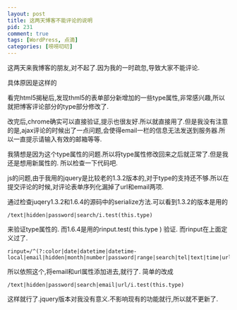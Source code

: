 ```yaml
--- 
layout: post
title: 这两天博客不能评论的说明
pid: 231
comment: true
tags: [WordPress, 点滴]
categories: [唠唠叨叨]
---
```

这两天来我博客的朋友,对不起了.因为我的一时疏忽,导致大家不能评论.

具体原因是这样的

看完html5揭秘后,发现thml5的表单部分新增加的一些type属性,非常感兴趣,所以就把博客评论部分的type部分修改了.

改完后,chrome确实可以直接验证,提示也很友好.所以就直接用了.但是我没有注意的是,ajax评论的时候出了一点问题,会使得email一栏的信息无法发送到服务器.所以一直提示请输入有效的邮箱等等.

我猜想是因为这个type属性的问题.所以将type属性修改回来之后就正常了.但是我还是想用新属性的.
所以检查一下代码吧.

js的问题,由于我用的jquery是比较老的1.3.2版本的,对于type的支持还不够.所以在提交评论的时候,对评论表单序列化漏掉了url和email两项.

通过检查juqery1.3.2和1.6.4的源码中的serialize方法.可以看到1.3.2的版本是用的

    /text|hidden|password|search/i.test(this.type)

来验证type属性的.
而1.6.4是用的rinput.test( this.type ) 验证.
而rinput在上面定义过了. 

    rinput=/^(?:color|date|datetime|datetime-local|email|hidden|month|number|password|range|search|tel|text|time|url|week)$/i,

所以依照这个,将email和url属性添加进去,就行了.
简单的改成

    /text|hidden|password|search|email|url/i.test(this.type)

这样就行了.jquery版本对我没有意义.不影响现有的功能就行,所以就不更新了.
